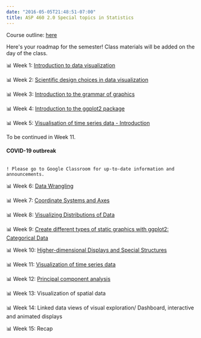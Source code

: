 ```yaml
---
date: "2016-05-05T21:48:51-07:00"
title: ASP 460 2.0 Special topics in Statistics 
---
```


Course outline: [here](/2020ASP46020.pdf)

Here's your roadmap for the semester! Class materials will be added on the day of the class.

 📊 Week 1: [Introduction to data visualization](/slides/lesson1viz.html) 

📊 Week 2: [Scientific design choices in data visualization](/slides/lesson2viz.html)

📊 Week 3: [Introduction to the grammar of graphics](/slides/lesson3viz.html)


📊 Week 4: [Introduction to the ggplot2 package](/slides/lecture4dataviz.html)

📊 Week 5: [Visualisation of time series data - Introduction](/slides/lecture5ts.html)

To be continued in Week 11.

#### COVID-19 outbreak

```difff

! Please go to Google Classroom for up-to-date information and announcements.

```

📊 Week 6: [Data Wrangling](/datawrangling_tutorial.pdf)

📊 Week 7: [Coordinate Systems and Axes](/slides/lecture7.html)

📊 Week 8: [Visualizing Distributions of Data](/slides/lecture8.html)

📊 Week 9: [Create different types of static graphics with ggplot2: Categorical Data](/slides/Data_visualization_9.html)

📊 Week 10: [Higher-dimensional Displays and Special Structures](/slides/lecture10.html)

📊 Week 11: [Visualization of time series data](/slides/lesson11tsviz.html)

📊 Week 12: [Principal component analysis](/slides/lesson12pca.html)

📊 Week 13: Visualization of spatial data

📊 Week 14:  Linked data views of visual exploration/ Dashboard, interactive and animated displays

📊 Week 15: Recap
